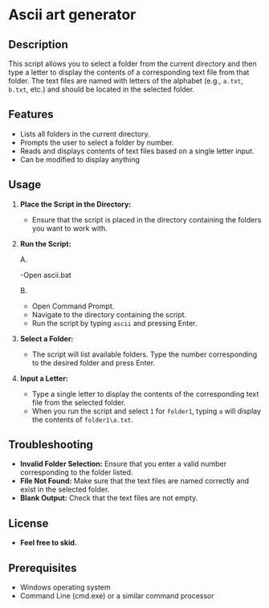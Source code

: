 # Ascii art generator

## Description

This script allows you to select a folder from the current directory and then type a letter to display the contents of a corresponding text file from that folder. The text files are named with letters of the alphabet (e.g., `a.txt`, `b.txt`, etc.) and should be located in the selected folder.

## Features

- Lists all folders in the current directory.
- Prompts the user to select a folder by number.
- Reads and displays contents of text files based on a single letter input.
- Can be modified to display anything

## Usage

1. **Place the Script in the Directory:**
   - Ensure that the script is placed in the directory containing the folders you want to work with.

2. **Run the Script:**
 
   A.

   -Open ascii.bat

   B.

   - Open Command Prompt.
   - Navigate to the directory containing the script.
   - Run the script by typing `ascii` and pressing Enter.

4. **Select a Folder:**
   - The script will list available folders. Type the number corresponding to the desired folder and press Enter.

5. **Input a Letter:**
   - Type a single letter to display the contents of the corresponding text file from the selected folder.
   - When you run the script and select `1` for `folder1`, typing `a` will display the contents of `folder1\a.txt`.

## Troubleshooting

- **Invalid Folder Selection:** Ensure that you enter a valid number corresponding to the folder listed.
- **File Not Found:** Make sure that the text files are named correctly and exist in the selected folder.
- **Blank Output:** Check that the text files are not empty.

## License

- **Feel free to skid.**

## Prerequisites

- Windows operating system
- Command Line (cmd.exe) or a similar command processor




